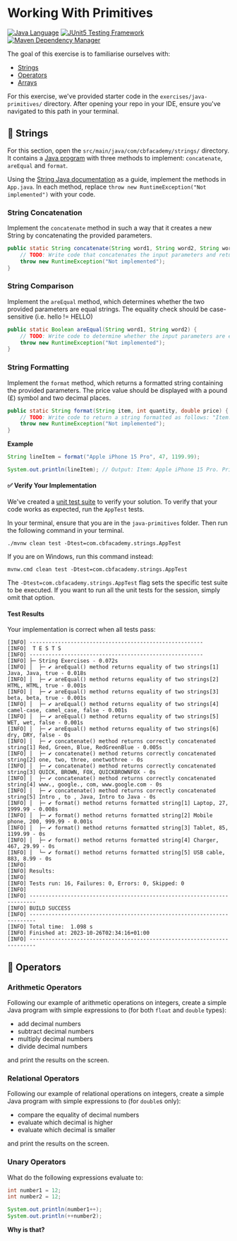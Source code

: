 # Working With Primitives

[![Java Language](https://img.shields.io/badge/PLATFORM-OpenJDK-3A75B0.svg?style=for-the-badge)][1]
[![JUnit5 Testing Framework](https://img.shields.io/badge/testing%20framework-JUnit5-26A162.svg?style=for-the-badge)][2]
[![Maven Dependency Manager](https://img.shields.io/badge/dependency%20manager-Maven-AA215A.svg?style=for-the-badge)][3]

The goal of this exercise is to familiarise ourselves with:
- [Strings](#pushpin-strings)
- [Operators](#pushpin-operators)
- [Arrays](#pushpin-arrays)

For this exercise, we've provided starter code in the `exercises/java-primitives/` directory. After opening your repo in your IDE, ensure you've navigated to this path in your terminal.

## :pushpin: Strings

For this section, open the `src/main/java/com/cbfacademy/strings/` directory. It contains a [Java program][4] with three methods to implement: `concatenate`, `areEqual` and `format`.

Using the [String Java documentation][6] as a guide, implement the methods in `App.java`. In each method, replace `throw new RuntimeException("Not implemented")` with your code.

### String Concatenation

Implement the `concatenate` method in such a way that it creates a new String by concatenating the provided parameters.

```java
public static String concatenate(String word1, String word2, String word3) {
    // TODO: Write code that concatenates the input parameters and returns the result
    throw new RuntimeException("Not implemented");
}
```

### String Comparison

Implement the `areEqual` method, which determines whether the two provided parameters are equal strings. The equality check should be case-sensitive (i.e. hello != HELLO)

```java
public static Boolean areEqual(String word1, String word2) {
    // TODO: Write code to determine whether the input parameters are equal strings
    throw new RuntimeException("Not implemented");
}
```

### String Formatting

Implement the `format` method, which returns a formatted string containing the provided parameters. The price value should be displayed with a pound (£) symbol and two decimal places.

```java
public static String format(String item, int quantity, double price) {
    // TODO: Write code to return a string formatted as follows: "Item: [item]. Price: £[amount]. Quantity: [quantity]"
    throw new RuntimeException("Not implemented");
}
```

**Example**
```java
String lineItem = format("Apple iPhone 15 Pro", 47, 1199.99);

System.out.println(lineItem); // Output: Item: Apple iPhone 15 Pro. Price: £1199.99. Quantity: 47
```

#### :white_check_mark: Verify Your Implementation

We've created a [unit test suite][5] to verify your solution. To verify that your code works as expected, run the `AppTest` tests.

In your terminal, ensure that you are in the `java-primitives` folder.
Then run the following command in your terminal.

```shell
./mvnw clean test -Dtest=com.cbfacademy.strings.AppTest
```

If you are on Windows, run this command instead:

```shell
mvnw.cmd clean test -Dtest=com.cbfacademy.strings.AppTest
```

The `-Dtest=com.cbfacademy.strings.AppTest` flag sets the specific test suite to be executed. If you want to run all the unit tests for the session, simply omit that option.

#### Test Results

Your implementation is correct when all tests pass:

```shell
[INFO] -------------------------------------------------------
[INFO]  T E S T S
[INFO] -------------------------------------------------------
[INFO] ├─ String Exercises - 0.072s
[INFO] │  ├─ ✔ areEqual() method returns equality of two strings[1] Java, Java, true - 0.018s
[INFO] │  ├─ ✔ areEqual() method returns equality of two strings[2] HTML, HTML, true - 0.001s
[INFO] │  ├─ ✔ areEqual() method returns equality of two strings[3] beta, beta, true - 0.001s
[INFO] │  ├─ ✔ areEqual() method returns equality of two strings[4] camel-case, camel_case, false - 0.001s
[INFO] │  ├─ ✔ areEqual() method returns equality of two strings[5] WET, wet, false - 0.001s
[INFO] │  ├─ ✔ areEqual() method returns equality of two strings[6] dry, DRY, false - 0s
[INFO] │  ├─ ✔ concatenate() method returns correctly concatenated string[1] Red, Green, Blue, RedGreenBlue - 0.005s
[INFO] │  ├─ ✔ concatenate() method returns correctly concatenated string[2] one, two, three, onetwothree - 0s
[INFO] │  ├─ ✔ concatenate() method returns correctly concatenated string[3] QUICK, BROWN, FOX, QUICKBROWNFOX - 0s
[INFO] │  ├─ ✔ concatenate() method returns correctly concatenated string[4] www., google., com, www.google.com - 0s
[INFO] │  ├─ ✔ concatenate() method returns correctly concatenated string[5] Intro , to , Java, Intro to Java - 0s
[INFO] │  ├─ ✔ format() method returns formatted string[1] Laptop, 27, 1999.99 - 0.008s
[INFO] │  ├─ ✔ format() method returns formatted string[2] Mobile phone, 200, 999.99 - 0.001s
[INFO] │  ├─ ✔ format() method returns formatted string[3] Tablet, 85, 1199.99 - 0s
[INFO] │  ├─ ✔ format() method returns formatted string[4] Charger, 467, 29.99 - 0s
[INFO] │  └─ ✔ format() method returns formatted string[5] USB cable, 883, 8.99 - 0s
[INFO] 
[INFO] Results:
[INFO] 
[INFO] Tests run: 16, Failures: 0, Errors: 0, Skipped: 0
[INFO] 
[INFO] ------------------------------------------------------------------------
[INFO] BUILD SUCCESS
[INFO] ------------------------------------------------------------------------
[INFO] Total time:  1.098 s
[INFO] Finished at: 2023-10-26T02:34:16+01:00
[INFO] ------------------------------------------------------------------------
```

## :pushpin: Operators

### Arithmetic Operators

Following our example of arithmetic operations on integers, create a simple Java program with simple expressions to (for both `float` and `double` types):

- add decimal numbers
- subtract decimal numbers
- multiply decimal numbers
- divide decimal numbers

and print the results on the screen.

### Relational Operators

Following our example of relational operations on integers, create a simple Java program with simple expressions to (for `double`s only):

- compare the equality of decimal numbers
- evaluate which decimal is higher
- evaluate which decimal is smaller

and print the results on the screen.


### Unary Operators

What do the following expressions evaluate to:

```java
int number1 = 12;
int number2 = 12;

System.out.println(number1++);
System.out.println(++number2);
```

**Why is that?**

[1]: https://docs.oracle.com/javase/11/docs/api/index.html
[2]: https://junit.org/junit5/
[3]: https://maven.apache.org/
[4]: exercises/java-primitives/src/main/java/com/cbfacademy/strings/App.java
[5]: exercises/java-primitives/src/test/java/com/cbfacademy/strings/AppTest.java
[6]: https://docs.oracle.com/javase/8/docs/api/java/lang/String.html
